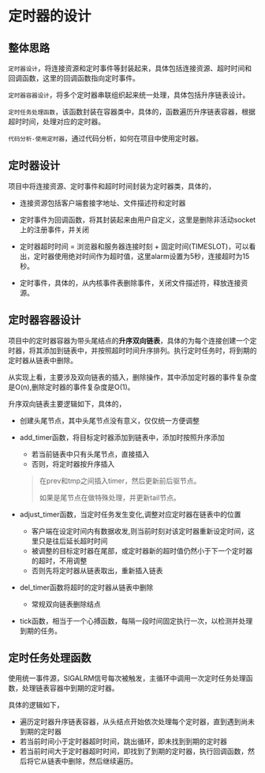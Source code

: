 定时器的设计
===

## 整体思路

`定时器设计`，将连接资源和定时事件等封装起来，具体包括连接资源、超时时间和回调函数，这里的回调函数指向定时事件。

`定时器容器设计`，将多个定时器串联组织起来统一处理，具体包括升序链表设计。

`定时任务处理函数`，该函数封装在容器类中，具体的，函数遍历升序链表容器，根据超时时间，处理对应的定时器。

`代码分析-使用定时器`，通过代码分析，如何在项目中使用定时器。

## 定时器设计

项目中将连接资源、定时事件和超时时间封装为定时器类，具体的，

- 连接资源包括客户端套接字地址、文件描述符和定时器

- 定时事件为回调函数，将其封装起来由用户自定义，这里是删除非活动socket上的注册事件，并关闭

- 定时器超时时间 = 浏览器和服务器连接时刻 + 固定时间(TIMESLOT)，可以看出，定时器使用绝对时间作为超时值，这里alarm设置为5秒，连接超时为15秒。

- 定时事件，具体的，从内核事件表删除事件，关闭文件描述符，释放连接资源。

## 定时器容器设计

项目中的定时器容器为带头尾结点的**升序双向链表**，具体的为每个连接创建一个定时器，将其添加到链表中，并按照超时时间升序排列。执行定时任务时，将到期的定时器从链表中删除。

从实现上看，主要涉及双向链表的插入，删除操作，其中添加定时器的事件复杂度是O(n),删除定时器的事件复杂度是O(1)。

升序双向链表主要逻辑如下，具体的，

- 创建头尾节点，其中头尾节点没有意义，仅仅统一方便调整

- add_timer函数，将目标定时器添加到链表中，添加时按照升序添加
  - 若当前链表中只有头尾节点，直接插入
  - 否则，将定时器按升序插入

  > 在prev和tmp之间插入timer，然后更新前后驱节点。
  >
  > 如果是尾节点在做特殊处理，并更新tail节点。

- adjust_timer函数，当定时任务发生变化,调整对应定时器在链表中的位置
  - 客户端在设定时间内有数据收发,则当前时刻对该定时器重新设定时间，这里只是往后延长超时时间
  - 被调整的目标定时器在尾部，或定时器新的超时值仍然小于下一个定时器的超时，不用调整
  - 否则先将定时器从链表取出，重新插入链表

- del_timer函数将超时的定时器从链表中删除

  - 常规双向链表删除结点

- tick函数，相当于一个心搏函数，每隔一段时间固定执行一次，以检测并处理到期的任务。

## 定时任务处理函数

使用统一事件源，SIGALRM信号每次被触发，主循环中调用一次定时任务处理函数，处理链表容器中到期的定时器。

具体的逻辑如下，

- 遍历定时器升序链表容器，从头结点开始依次处理每个定时器，直到遇到尚未到期的定时器
- 若当前时间小于定时器超时时间，跳出循环，即未找到到期的定时器
- 若当前时间大于定时器超时时间，即找到了到期的定时器，执行回调函数，然后将它从链表中删除，然后继续遍历。
